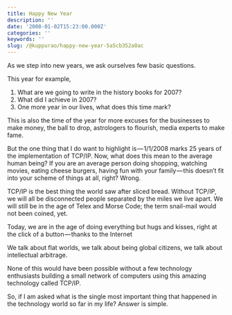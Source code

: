 ```yaml
---
title: Happy New Year
description: ''
date: '2008-01-02T15:23:00.000Z'
categories: ''
keywords: ''
slug: /@kuppurao/happy-new-year-5a5cb352a0ac
---
```


As we step into new years, we ask ourselves few basic questions.

This year for example,

1) What are we going to write in the history books for 2007?  
2) What did I achieve in 2007?  
3) One more year in our lives, what does this time mark?

This is also the time of the year for more excuses for the businesses to make money, the ball to drop, astrologers to flourish, media experts to make fame.

But the one thing that I do want to highlight is — 1/1/2008 marks 25 years of the implementation of TCP/IP. Now, what does this mean to the average human being? If you are an average person doing shopping, watching movies, eating cheese burgers, having fun with your family — this doesn’t fit into your scheme of things at all, right? Wrong.

TCP/IP is the best thing the world saw after sliced bread. Without TCP/IP, we will all be disconnected people separated by the miles we live apart. We will still be in the age of Telex and Morse Code; the term snail-mail would not been coined, yet.

Today, we are in the age of doing everything but hugs and kisses, right at the click of a button — thanks to the Internet

We talk about flat worlds, we talk about being global citizens, we talk about intellectual arbitrage.

None of this would have been possible without a few technology enthusiasts building a small network of computers using this amazing technology called TCP/IP.

So, if I am asked what is the single most important thing that happened in the technology world so far in my life? Answer is simple.